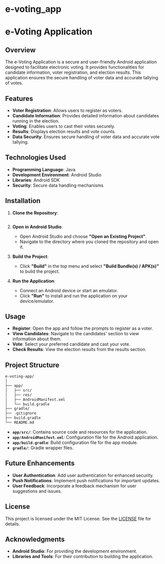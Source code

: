 # e-voting_app


# e-Voting Application

## Overview

The e-Voting Application is a secure and user-friendly Android application designed to facilitate electronic voting. It provides functionalities for candidate information, voter registration, and election results. This application ensures the secure handling of voter data and accurate tallying of votes.

## Features

- **Voter Registration**: Allows users to register as voters.
- **Candidate Information**: Provides detailed information about candidates running in the election.
- **Voting**: Enables users to cast their votes securely.
- **Results**: Displays election results and vote counts.
- **Data Security**: Ensures secure handling of voter data and accurate vote tallying.

## Technologies Used

- **Programming Language**: Java
- **Development Environment**: Android Studio
- **Libraries**: Android SDK
- **Security**: Secure data handling mechanisms

## Installation

1. **Clone the Repository**:
   ```bash
   ```
2. **Open in Android Studio**:
   - Open Android Studio and choose **"Open an Existing Project"**.
   - Navigate to the directory where you cloned the repository and open it.

3. **Build the Project**:
   - Click **"Build"** in the top menu and select **"Build Bundle(s) / APK(s)"** to build the project.

4. **Run the Application**:
   - Connect an Android device or start an emulator.
   - Click **"Run"** to install and run the application on your device/emulator.

## Usage

- **Register**: Open the app and follow the prompts to register as a voter.
- **View Candidates**: Navigate to the candidates' section to view information about them.
- **Vote**: Select your preferred candidate and cast your vote.
- **Check Results**: View the election results from the results section.

## Project Structure

```bash
e-voting-app/
│
├── app/
│   ├── src/
│   ├── res/
│   ├── AndroidManifest.xml
│   └── build.gradle
├── gradle/
├── .gitignore
├── build.gradle
└── README.md
```

- **`app/src/`**: Contains source code and resources for the application.
- **`app/AndroidManifest.xml`**: Configuration file for the Android application.
- **`app/build.gradle`**: Build configuration file for the app module.
- **`gradle/`**: Gradle wrapper files.

## Future Enhancements

- **User Authentication**: Add user authentication for enhanced security.
- **Push Notifications**: Implement push notifications for important updates.
- **User Feedback**: Incorporate a feedback mechanism for user suggestions and issues.

## License

This project is licensed under the MIT License. See the [LICENSE](LICENSE) file for details.

## Acknowledgments

- **Android Studio**: For providing the development environment.
- **Libraries and Tools**: For their contribution to building the application.

